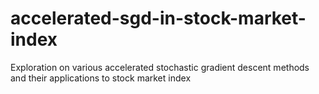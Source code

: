 # accelerated-sgd-in-stock-market-index
Exploration on various accelerated stochastic gradient descent methods and their applications to stock market index
